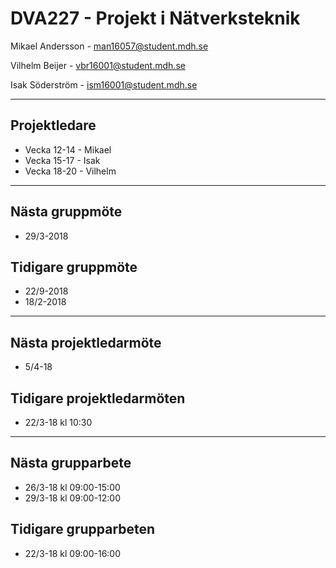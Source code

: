 # DVA227 - Projekt i Nätverksteknik

Mikael Andersson - [man16057@student.mdh.se](mailto:man16057@student.mdh.se)

Vilhelm Beijer - [vbr16001@student.mdh.se](mailto:vbr16001@student.mdh.se)

Isak Söderström - [ism16001@student.mdh.se](mailto:ism16001@student.mdh.se)

---
## Projektledare 
- Vecka 12-14 - Mikael
- Vecka 15-17 - Isak
- Vecka 18-20 - Vilhelm

---
## Nästa gruppmöte
- 29/3-2018

## Tidigare gruppmöte
- 22/9-2018
- 18/2-2018

---
## Nästa projektledarmöte
- 5/4-18

## Tidigare projektledarmöten
- 22/3-18 kl 10:30

---
## Nästa grupparbete
- 26/3-18 kl 09:00-15:00
- 29/3-18 kl 09:00-12:00

## Tidigare grupparbeten
- 22/3-18 kl 09:00-16:00
